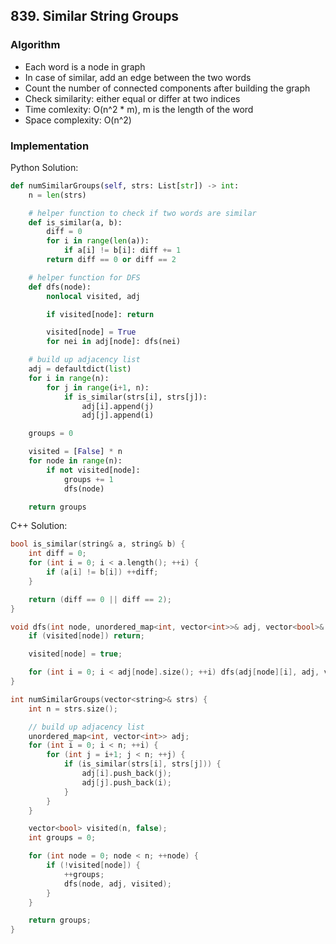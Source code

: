 ## 839. Similar String Groups
### Algorithm
- Each word is a node in graph
- In case of similar, add an edge between the two words
- Count the number of connected components after building the graph
- Check similarity: either equal or differ at two indices
- Time comlexity: O(n^2 * m), m is the length of the word
- Space complexity: O(n^2)
### Implementation
Python Solution:
```python
def numSimilarGroups(self, strs: List[str]) -> int:
    n = len(strs)

    # helper function to check if two words are similar
    def is_similar(a, b):
        diff = 0
        for i in range(len(a)):
            if a[i] != b[i]: diff += 1
        return diff == 0 or diff == 2

    # helper function for DFS
    def dfs(node):
        nonlocal visited, adj

        if visited[node]: return

        visited[node] = True
        for nei in adj[node]: dfs(nei)

    # build up adjacency list
    adj = defaultdict(list)
    for i in range(n):
        for j in range(i+1, n):
            if is_similar(strs[i], strs[j]):
                adj[i].append(j)
                adj[j].append(i)

    groups = 0

    visited = [False] * n
    for node in range(n):
        if not visited[node]:
            groups += 1
            dfs(node)

    return groups
```
C++ Solution:
```cpp
bool is_similar(string& a, string& b) {
    int diff = 0;
    for (int i = 0; i < a.length(); ++i) {
        if (a[i] != b[i]) ++diff;
    }

    return (diff == 0 || diff == 2);
}

void dfs(int node, unordered_map<int, vector<int>>& adj, vector<bool>& visited) {
    if (visited[node]) return;

    visited[node] = true;

    for (int i = 0; i < adj[node].size(); ++i) dfs(adj[node][i], adj, visited);
}

int numSimilarGroups(vector<string>& strs) {
    int n = strs.size();

    // build up adjacency list
    unordered_map<int, vector<int>> adj;
    for (int i = 0; i < n; ++i) {
        for (int j = i+1; j < n; ++j) {
            if (is_similar(strs[i], strs[j])) {
                adj[i].push_back(j);
                adj[j].push_back(i);
            }
        }
    }

    vector<bool> visited(n, false);
    int groups = 0;

    for (int node = 0; node < n; ++node) {
        if (!visited[node]) {
            ++groups;
            dfs(node, adj, visited);
        }
    }

    return groups;
}
```